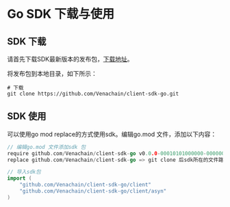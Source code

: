 # Go SDK 下载与使用

## SDK 下载

请首先下载SDK最新版本的发布包，[下载地址](https://github.com/Venachain/client-sdk-go)。

将发布包到本地目录，如下所示：

```shell
# 下载
git clone https://github.com/Venachain/client-sdk-go.git
```

## SDK 使用

可以使用go mod replace的方式使用sdk。编辑go.mod 文件，添加以下内容：

```go
// 编辑go.mod 文件添加sdk 包
require github.com/Venachain/client-sdk-go v0.0.0-00010101000000-000000000000
replace github.com/Venachain/client-sdk-go => git clone 后sdk所在的文件路径
```

```go
// 导入sdk包
import (
	"github.com/Venachain/client-sdk-go/client"
	"github.com/Venachain/client-sdk-go/client/asyn"
)
```

